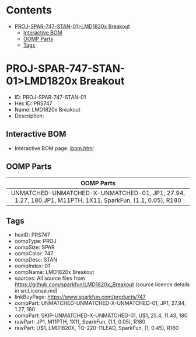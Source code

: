 



Contents
========

* [PROJ-SPAR-747-STAN-01>LMD1820x Breakout](#proj-spar-747-stan-01lmd1820x-breakout)
	* [Interactive BOM](#interactive-bom)
	* [OOMP Parts](#oomp-parts)
	* [Tags](#tags)

# PROJ-SPAR-747-STAN-01>LMD1820x Breakout

- ID: PROJ-SPAR-747-STAN-01
- Hex ID: PRS747
- Name: LMD1820x Breakout
- Description: 

## Interactive BOM

- Interactive BOM page: [ibom.html](kicad/bom/ibom.html)

## OOMP Parts
  

|OOMP Parts|
| :---: |
|UNMATCHED-UNMATCHED-X-UNMATCHED-01, JP1, 27.94, 1.27, 180,JP1, M11PTH, 1X11, SparkFun, (1.1, 0.05), R180|

## Tags

- hexID: PRS747
- oompType: PROJ
- oompSize: SPAR
- oompColor: 747
- oompDesc: STAN
- oompIndex: 01
- oompName: LMD1820x Breakout
- sources: All source files from https://github.com/sparkfun/LMD1820x_Breakout (source licence details in srcLicense.md)
- linkBuyPage: https://www.sparkfun.com/products/747
- oompPart: UNMATCHED-UNMATCHED-X-UNMATCHED-01, JP1, 27.94, 1.27, 180
- oompPart: SKIP-UNMATCHED-X-UNMATCHED-01, U$1, 25.4, 11.43, 180
- rawPart: JP1, M11PTH, 1X11, SparkFun, (1.1, 0.05), R180
- rawPart: U$1, LMD1820X, TO-220-11LEAD, SparkFun, (1, 0.45), R180
